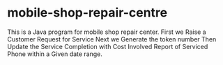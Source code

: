 # mobile-shop-repair-centre
This is a Java program for mobile shop repair center. First we Raise a Customer Request for Service Next we Generate the token number Then Update the Service Completion with Cost Involved Report of Serviced Phone within a Given date range.
